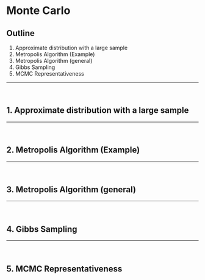 # Monte Carlo

## Outline
1. Approximate distribution with a large sample
2. Metropolis Algorithm (Example)
3. Metropolis Algorithm (general)
4. Gibbs Sampling
5. MCMC Representativeness

---

<br>

## 1. Approximate distribution with a large sample
---

<br>

## 2. Metropolis Algorithm (Example)
---

<br>

## 3. Metropolis Algorithm (general)
---

<br>

## 4. Gibbs Sampling
---

<br>

## 5. MCMC Representativeness
